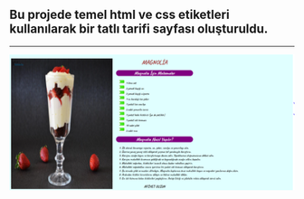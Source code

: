 ## Bu projede  temel html ve css etiketleri kullanılarak bir tatlı tarifi sayfası oluşturuldu.
<hr>

![img](img/tarif.png)